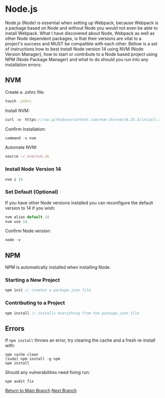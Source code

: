 # Node.js
Node.js (Node) is essential when setting up Webpack, because Webpack is a package based on Node and without Node you would not even be able to install Webpack. What I have discovered about Node, Webpack as well as other Node dependent packages, is that their versions are vital to a project's success and MUST be compatible with each other. Bellow is a set of instructions how to best install Node version 14 using NVM (Node Version Manager), how to start or contribute to a Node based project using NPM (Node Package Manager) and what to do should you run into any installation errors:

## NVM
Create a .zshrc file:
```js
touch .zshrc
```
Install NVM:
```js
curl -o- https://raw.githubusercontent.com/nvm-sh/nvm/v0.35.3/install.sh | bash
```
Confirm Installation:
```js
command -v nvm
```
Automate NVM:
```js
source ~/.nvm/nvm.sh
```

### Install Node Version 14
```js
nvm i 14
```

### Set Default (Optional)
If you have other Node versions installed you can reconfigure the default version to 14 if you wish:
```js
nvm alias default 14
nvm use 14
```
Confirm Node version:
```js
node -v
```

## NPM
NPM is automatically installed when installing Node.</br>
### Starting a New Project
```js
npm init // creates a package.json file
```

### Contributing to a Project
```js
npm install // installs everything from the package.json file
```

## Errors
If `npm install` throws an error, try clearing the cache and a fresh re-install with:
```
npm cache clean 
[sudo] npm install -g npm 
npm install
```
Should any vulnerabilities need fixing run:
```
npm audit fix
```

[Return to Main Branch](https://github.com/michihodges/webpack-basics)
[Next Branch](https://github.com/michihodges/webpack-basics/tree/02-express)
